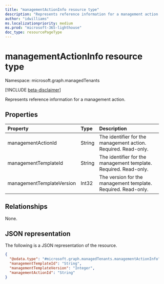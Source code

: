 ```yaml
---
title: "managementActionInfo resource type"
description: "Represents reference information for a management action."
author: "idwilliams"
ms.localizationpriority: medium
ms.prod: "microsoft-365-lighthouse"
doc_type: resourcePageType
---
```


# managementActionInfo resource type

Namespace: microsoft.graph.managedTenants

[!INCLUDE [beta-disclaimer](../../includes/beta-disclaimer.md)]

Represents reference information for a management action.

## Properties
|Property|Type|Description|
|:---|:---|:---|
|managementActionId|String|The identifier for the management action. Required. Read-only.|
|managementTemplateId|String|The identifier for the management template. Required. Read-only.|
|managementTemplateVersion|Int32|The version for the management template. Required. Read-only.|

## Relationships
None.

## JSON representation
The following is a JSON representation of the resource.
<!-- {
  "blockType": "resource",
  "@odata.type": "microsoft.graph.managedTenants.managementActionInfo"
}
-->
``` json
{
  "@odata.type": "#microsoft.graph.managedTenants.managementActionInfo",
  "managementTemplateId": "String",
  "managementTemplateVersion": "Integer",
  "managementActionId": "String"
}
```
